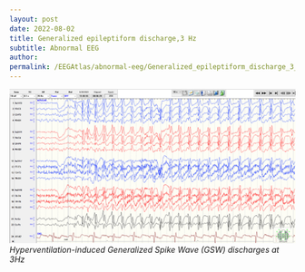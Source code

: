 ```yaml
---
layout: post
date: 2022-08-02 
title: Generalized epileptiform discharge,3 Hz 
subtitle: Abnormal EEG
author: 
permalink: /EEGAtlas/abnormal-eeg/Generalized_epileptiform_discharge_3_Hz
---
```


![example-01](/assets/img/EEGAtlas/abnormal-eeg/Generalized_epileptiform_discharge_3_Hz/example-01.png)
_Hyperventilation-induced Generalized Spike Wave (GSW) discharges at 3Hz_

